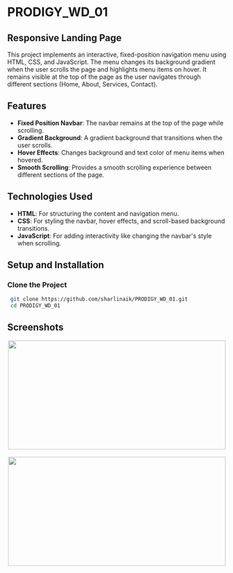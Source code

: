 # PRODIGY_WD_01
## Responsive Landing Page
This project implements an interactive, fixed-position navigation menu using HTML, CSS, and JavaScript. The menu changes its background gradient when the user scrolls the page and highlights menu items on hover. It remains visible at the top of the page as the user navigates through different sections (Home, About, Services, Contact).
## Features
- **Fixed Position Navbar**: The navbar remains at the top of the page while scrolling.
- **Gradient Background**: A gradient background that transitions when the user scrolls.
- **Hover Effects**: Changes background and text color of menu items when hovered.
- **Smooth Scrolling**: Provides a smooth scrolling experience between different sections of the page.

## Technologies Used
- **HTML**: For structuring the content and navigation menu.
- **CSS**: For styling the navbar, hover effects, and scroll-based background transitions.
- **JavaScript**: For adding interactivity like changing the navbar's style when scrolling.

## Setup and Installation
### Clone the Project
``` bash
 git clone https://github.com/sharlinaik/PRODIGY_WD_01.git
 cd PRODIGY_WD_01
```

## Screenshots
<div align="center">
    <img width="500" height="250" src="Screen1.png"> &nbsp;&nbsp; 
    <img width="500" height="250" src="Screen2.png"> 
</div>





